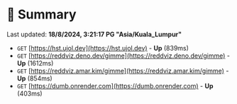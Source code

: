 # 📖 Summary
Last updated: **18/8/2024, 3:21:17 PG "Asia/Kuala_Lumpur"**

- `GET` [https://hst.ujol.dev](https://hst.ujol.dev) - **Up** (839ms)
- `GET` [https://reddviz.deno.dev/gimme](https://reddviz.deno.dev/gimme) - **Up** (1612ms)
- `GET` [https://reddviz.amar.kim/gimme](https://reddviz.amar.kim/gimme) - **Up** (854ms)
- `GET` [https://dumb.onrender.com](https://dumb.onrender.com) - **Up** (403ms)
